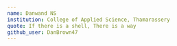 ```yaml
---
name: Danwand NS	
institution: College of Applied Science, Thamarassery
quote: If there is a shell, There is a way
github_user: DanBrown47
---
```

